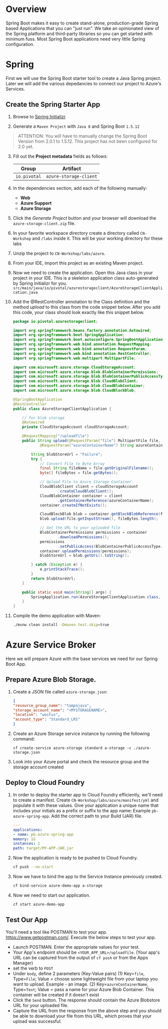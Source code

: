 # Overview

Spring Boot makes it easy to create stand-alone, production-grade Spring
based Applications that you can "just run". We take an opinionated view
of the Spring platform and third-party libraries so you can get started
with minimum fuss. Most Spring Boot applications need very little Spring
configuration.

# Spring

First we will use the Spring Boot starter tool to create a Java Spring project. Later we will add the various depedancies to connect
our project to Azure's Services.

## Create the Spring Starter App

1.  Browse to [Spring Initializr](https://start.spring.io)

2.  Generate a `Maven Project` with `Java 8` and Spring Boot `1.5.12`  

> ATTENTION: You will have to manually change the Spring Boot Version from 2.0.1 to 1.5.12. This project has not been configured for 2.0 yet.

3.  Fill out the **Project metadata** fields as follows:
    
    | Group  | Artifact  |
    |---|---|
    | `io.pivotal`  | `azure-storage-client`  |

1. In the dependencies section, add each of the following manually:
    
    - **Web**
    - **Azure Support**
    - **Azure Storage**

1. Click the *Generate Project* button and your browser will download the `azure-storage-client.zip` file.
1. In your favorite workspace directory create a directory called `CN-Workshop` and `/labs` inside it. This will be your working directory for these labs
1. Unzip the project to `CN-Workshop/labs/azure`.
1. From your IDE, import this project as an existing Maven project.
1. Now we need to create the application. Open this Java class in your project in your IDE. This is a skeleton application class auto-generated by Spring Initializr for you. `src/main/java/io/pivotal/azurestorageclient/AzureStorageClientApplication.java`
1. Add the @RestController annotation to the Class definition and the method _upload_ to this class from the code snippet below. After you add this code, your class should look exactly like this snippet below.


    ```java
	package io.pivotal.azurestorageclient;

	import org.springframework.beans.factory.annotation.Autowired;
	import org.springframework.boot.SpringApplication;
	import org.springframework.boot.autoconfigure.SpringBootApplication;
	import org.springframework.web.bind.annotation.RequestMapping;
	import org.springframework.web.bind.annotation.RequestParam;
	import org.springframework.web.bind.annotation.RestController;
	import org.springframework.web.multipart.MultipartFile;

	import com.microsoft.azure.storage.CloudStorageAccount;
	import com.microsoft.azure.storage.blob.BlobContainerPermissions;
	import com.microsoft.azure.storage.blob.BlobContainerPublicAccessType;
	import com.microsoft.azure.storage.blob.CloudBlobClient;
	import com.microsoft.azure.storage.blob.CloudBlobContainer;
	import com.microsoft.azure.storage.blob.CloudBlockBlob;

	@SpringBootApplication
	@RestController
	public class AzureStorageClientApplication {

		// for blob storage
		@Autowired
		private CloudStorageAccount cloudStorageAccount;

		@RequestMapping("/uploadfile")
		public String upload(@RequestParam("file") MultipartFile file,
				@RequestParam("azureContainerName") String azureContainerName) {

			String blobStoreUrl = "Failure";
			try {
				// Convert File to Byte Array
				final String fileName = file.getOriginalFilename();
				byte[] fileBytes = file.getBytes();

				// Upload File to Azure Storage Container
				CloudBlobClient client = cloudStorageAccount
						.createCloudBlobClient();
				CloudBlobContainer container = client
						.getContainerReference(azureContainerName);
				container.createIfNotExists();

				CloudBlockBlob blob = container.getBlockBlobReference(fileName);
				blob.upload(file.getInputStream(), fileBytes.length);

				// Get the URL to your uploaded file
				BlobContainerPermissions permissions = container
						.downloadPermissions();
				permissions
						.setPublicAccess(BlobContainerPublicAccessType.CONTAINER);
				container.uploadPermissions(permissions);
				blobStoreUrl = blob.getUri().toString();

			} catch (Exception e) {
				e.printStackTrace();
			}
			return blobStoreUrl;
		}

		public static void main(String[] args) {
			SpringApplication.run(AzureStorageClientApplication.class, args);
		}
	}
    ```

1. Compile the demo application with Maven:

    ```sh
    ./mvnw clean install -Dmaven.test.skip=true
    ```
# Azure Service Broker

Here we will prepare Azure with the base services we need for our Spring Boot App.

## Prepare Azure Blob Storage.

1. Create a JSON file called `azure-storage.json`:
    ```json
    {
    "resource_group_name": "tampajava",
    "storage_account_name": "<MYSTORAGENAME>",
    "location": "westus",
    "account_type": "Standard_LRS"
    }
    ```
1. Create an Azure Storage service instance by running the following command:

    `cf create-service azure-storage standard a-storage -c ./azure-storage.json`

1. Look into your Azure portal and check the resource group and the storage account created

## Deploy to Cloud Foundry

1. In order to deploy the starter app to Cloud Foundry efficiently, we'll need to create a manifest. Create `CN-Workshop/labs/azure/manifest/yml` and populate it with these values. Give your application a unique name that includes your initials as a prefix or suffix to the app name: Example `pb-azure-spring-app`. Add the correct path to your Build (JAR) file.

    ```yaml
    ---
    applications:
    - name: pb-azure-spring-app
    memory: 1G
    instances: 1
    path: target/MY-APP-JAR.jar
    ```

1. Now the application is ready to be pushed to Cloud Foundry.
    ```sh
    cf push --no-start
    ```

1. Now we have to bind the app to the Service Instance previously created.
    ```sh
    cf bind-service azure-demo-app a-storage
    ```

1. Now we need to start our application.
    ```sh
    cf start azure-demo-app
    ```

## Test Our App
You'll need a tool like POSTMAN to test your app. https://www.getpostman.com/. Execute the below steps to test your app. 
* Launch POSTMAN. Enter the appropriate values for your test.
* Your App's endpoint should be `<YOUR_APP_URL>/uploadfile`. (Your app's URL can be captured from the output of `cf push` or from the Apps Manager)
* set the verb to `POST`
* Under `body`, define 2 parameters (Key-Value pairs)
 (1) Key=`file`, Type=`File`; Value = choose some lightweight file from your laptop you want to upload. Example - an image. 
 (2) Key=`azureContainerName`, Type=`Text`; Value = pass a name for your Azure Blob Container. This container will be created if it doesn't exist
* Click the `Send` button. The response should contain the Azure Blobstore URL for your uploaded file. 
* Capture the URL from the response from the above step and you should be able to download your file from this URL, which proves that your upload was successful.
